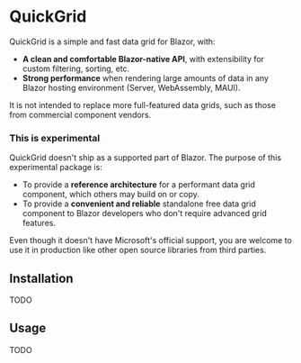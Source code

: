 # QuickGrid

QuickGrid is a simple and fast data grid for Blazor, with:

 * **A clean and comfortable Blazor-native API**, with extensibility for custom filtering, sorting, etc.
 * **Strong performance** when rendering large amounts of data in any Blazor hosting environment (Server, WebAssembly, MAUI).

It is not intended to replace more full-featured data grids, such as those from commercial component vendors.

### This is experimental

QuickGrid doesn't ship as a supported part of Blazor. The purpose of this experimental package is:

 * To provide a **reference architecture** for a performant data grid component, which others may build on or copy.
 * To provide a **convenient and reliable** standalone free data grid component to Blazor developers who don't require advanced grid features.
 
Even though it doesn't have Microsoft's official support, you are welcome to use it in production like other open source libraries from third parties.

## Installation

TODO

## Usage

TODO
